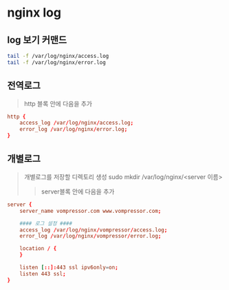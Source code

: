 # nginx log

## log 보기 커맨드

```sh
tail -f /var/log/nginx/access.log
tail -f /var/log/nginx/error.log
```

## 전역로그

> http 블록 안에 다음을 추가

```conf
http {
    access_log /var/log/nginx/access.log;
    error_log /var/log/nginx/error.log;
}
```

## 개별로그

> 개별로그를 저장할 디렉토리 생성 sudo mkdir /var/log/nginx/<server 이름>
>
> > server블록 안에 다음을 추가

```conf
server {
    server_name vompressor.com www.vompressor.com;

    #### 로그 설정 ####
    access_log /var/log/nginx/vompressor/access.log;
    error_log /var/log/nginx/vompressor/error.log;

    location / {
    }

    listen [::]:443 ssl ipv6only=on;
    listen 443 ssl;
}
```
